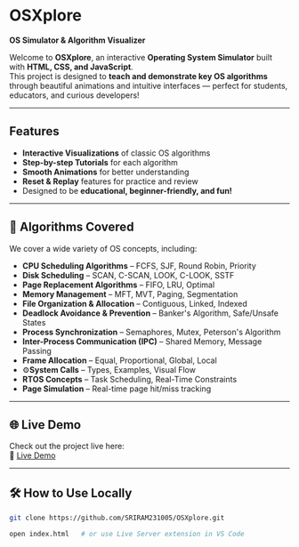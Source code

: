 # OSXplore 
**OS Simulator & Algorithm Visualizer**

Welcome to **OSXplore**, an interactive **Operating System Simulator** built with **HTML, CSS, and JavaScript**.  
This project is designed to **teach and demonstrate key OS algorithms** through beautiful animations and intuitive interfaces — perfect for students, educators, and curious developers!

---

##  Features

- **Interactive Visualizations** of classic OS algorithms  
- **Step-by-step Tutorials** for each algorithm  
- **Smooth Animations** for better understanding  
- **Reset & Replay** features for practice and review  
- Designed to be **educational, beginner-friendly, and fun!**

---

## 📖 Algorithms Covered

We cover a wide variety of OS concepts, including:

- **CPU Scheduling Algorithms** – FCFS, SJF, Round Robin, Priority
- **Disk Scheduling** – SCAN, C-SCAN, LOOK, C-LOOK, SSTF
- **Page Replacement Algorithms** – FIFO, LRU, Optimal
- **Memory Management** – MFT, MVT, Paging, Segmentation
- **File Organization & Allocation** – Contiguous, Linked, Indexed
- **Deadlock Avoidance & Prevention** – Banker's Algorithm, Safe/Unsafe States
- **Process Synchronization** – Semaphores, Mutex, Peterson's Algorithm
- **Inter-Process Communication (IPC)** – Shared Memory, Message Passing
- **Frame Allocation** – Equal, Proportional, Global, Local
- ⚙**System Calls** – Types, Examples, Visual Flow
- **RTOS Concepts** – Task Scheduling, Real-Time Constraints
- **Page Simulation** – Real-time page hit/miss tracking

---

## 🌐 Live Demo

Check out the project live here:  
🔗 [Live Demo](https://sriram231005.github.io/OSXplore/) 

---

## 🛠️ How to Use Locally

```bash
git clone https://github.com/SRIRAM231005/OSXplore.git

open index.html   # or use Live Server extension in VS Code

